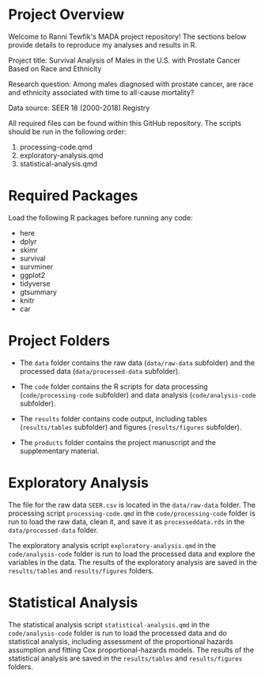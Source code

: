 # Project Overview

Welcome to Ranni Tewfik's MADA project repository! The sections below provide details to reproduce my analyses and results in R.

Project title: Survival Analysis of Males in the U.S. with Prostate Cancer Based on Race and Ethnicity

Research question: Among males diagnosed with prostate cancer, are race and ethnicity associated with time to all-cause mortality?

Data source: SEER 18 (2000-2018) Registry

All required files can be found within this GitHub repository. The scripts should be run in the following order:

1. processing-code.qmd
2. exploratory-analysis.qmd
3. statistical-analysis.qmd


# Required Packages

Load the following R packages before running any code:
* here
* dplyr
* skimr
* survival
* survminer
* ggplot2
* tidyverse
* gtsummary
* knitr
* car


# Project Folders

* The `data` folder contains the raw data (`data/raw-data` subfolder) and the processed data (`data/processed-data` subfolder).

* The `code` folder contains the R scripts for data processing (`code/processing-code` subfolder) and data analysis (`code/analysis-code` subfolder).

* The `results` folder contains code output, including tables (`results/tables` subfolder) and figures (`results/figures` subfolder).

* The `products` folder contains the project manuscript and the supplementary material.


# Exploratory Analysis

The file for the raw data `SEER.csv` is located in the `data/raw-data` folder. The processing script `processing-code.qmd` in the `code/processing-code` folder is run to load the raw data, clean it, and save it as `processeddata.rds` in the `data/processed-data` folder.

The exploratory analysis script `exploratory-analysis.qmd` in the `code/analysis-code` folder is run to load the processed data and explore the variables in the data. The results of the exploratory analysis are saved in the `results/tables` and `results/figures` folders.


# Statistical Analysis

The statistical analysis script `statistical-analysis.qmd` in the `code/analysis-code` folder is run to load the processed data and do statistical analysis, including assessment of the proportional hazards assumption and fitting Cox proportional-hazards models. The results of the statistical analysis are saved in the `results/tables` and `results/figures` folders.


